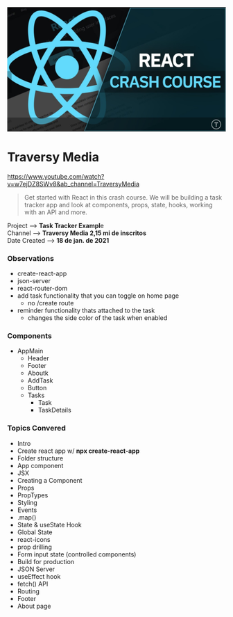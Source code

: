 <img src="image.png" alt="Alt text" width="600">

# Traversy Media

https://www.youtube.com/watch?v=w7ejDZ8SWv8&ab_channel=TraversyMedia<br>

> Get started with React in this crash course. We will be building a task tracker app and look at components, props, state, hooks, working with an API and more.

Project --> **Task Tracker Exampl**e<br>
Channel --> **Traversy Media 2,15 mi de inscritos**  
Date Created --> **18 de jan. de 2021**

### Observations

-  create-react-app
-  json-server
-  react-router-dom
-  add task functionality that you can toggle on home page
   -  no /create route
-  reminder functionality thats attached to the task
   -  changes the side color of the task when enabled

### Components

-  AppMain
   -  Header
   -  Footer
   -  Aboutk
   -  AddTask
   -  Button
   -  Tasks
      -  Task
      -  TaskDetails

### Topics Convered

-  Intro
-  Create react app w/ **npx create-react-app**
-  Folder structure
-  App component
-  JSX
-  Creating a Component
-  Props
-  PropTypes
-  Styling
-  Events
-  .map()
-  State & useState Hook
-  Global State
-  react-icons
-  prop drilling
-  Form input state (controlled components)
-  Build for production
-  JSON Server
-  useEffect hook
-  fetch() API
-  Routing
-  Footer
-  About page

